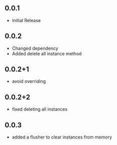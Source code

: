 ## 0.0.1

- Initial Release

## 0.0.2

- Changed dependency
- Added delete all instance method

## 0.0.2+1

- avoid overriding

## 0.0.2+2

- fixed deleting all instances

## 0.0.3

- added a flusher to clear instances from memory
